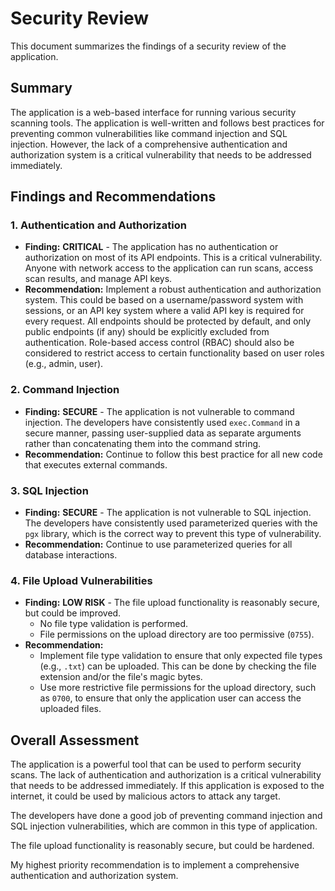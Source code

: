 # Security Review

This document summarizes the findings of a security review of the application.

## Summary

The application is a web-based interface for running various security scanning tools. The application is well-written and follows best practices for preventing common vulnerabilities like command injection and SQL injection. However, the lack of a comprehensive authentication and authorization system is a critical vulnerability that needs to be addressed immediately.

## Findings and Recommendations

### 1. Authentication and Authorization

*   **Finding:** **CRITICAL** - The application has no authentication or authorization on most of its API endpoints. This is a critical vulnerability. Anyone with network access to the application can run scans, access scan results, and manage API keys.
*   **Recommendation:** Implement a robust authentication and authorization system. This could be based on a username/password system with sessions, or an API key system where a valid API key is required for every request. All endpoints should be protected by default, and only public endpoints (if any) should be explicitly excluded from authentication. Role-based access control (RBAC) should also be considered to restrict access to certain functionality based on user roles (e.g., admin, user).

### 2. Command Injection

*   **Finding:** **SECURE** - The application is not vulnerable to command injection. The developers have consistently used `exec.Command` in a secure manner, passing user-supplied data as separate arguments rather than concatenating them into the command string.
*   **Recommendation:** Continue to follow this best practice for all new code that executes external commands.

### 3. SQL Injection

*   **Finding:** **SECURE** - The application is not vulnerable to SQL injection. The developers have consistently used parameterized queries with the `pgx` library, which is the correct way to prevent this type of vulnerability.
*   **Recommendation:** Continue to use parameterized queries for all database interactions.

### 4. File Upload Vulnerabilities

*   **Finding:** **LOW RISK** - The file upload functionality is reasonably secure, but could be improved.
    *   No file type validation is performed.
    *   File permissions on the upload directory are too permissive (`0755`).
*   **Recommendation:**
    *   Implement file type validation to ensure that only expected file types (e.g., `.txt`) can be uploaded. This can be done by checking the file extension and/or the file's magic bytes.
    *   Use more restrictive file permissions for the upload directory, such as `0700`, to ensure that only the application user can access the uploaded files.

## Overall Assessment

The application is a powerful tool that can be used to perform security scans. The lack of authentication and authorization is a critical vulnerability that needs to be addressed immediately. If this application is exposed to the internet, it could be used by malicious actors to attack any target.

The developers have done a good job of preventing command injection and SQL injection vulnerabilities, which are common in this type of application.

The file upload functionality is reasonably secure, but could be hardened.

My highest priority recommendation is to implement a comprehensive authentication and authorization system.
